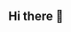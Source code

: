 ## Hi there 👋

<!--
**NickIanez/nickianez** is a ✨ _special_ ✨ repository because its `README.md` (this file) appears on your GitHub profile.

Here are some ideas to get you started:

- 🔭 I’m currently working on Artificial Intelligence
- 🌱 I’m currently learning Machine learning
- 👯 I’m looking to collaborate on Digital Twin
- 🤔 I’m looking for help with resistence
- 💬 Ask me about ...
- 📫 How to reach me: ...
- 😄 Pronouns: ...
- ⚡ Fun fact: ...
-->
